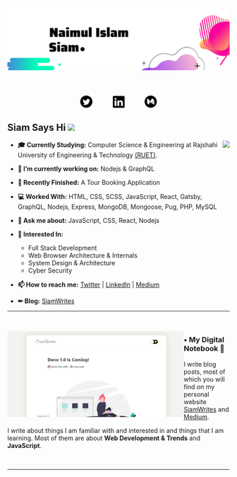 # ![header](https://github.com/Naimul-Islam-Siam/Naimul-Islam-Siam/blob/master/images/Naimul%20Islam.png)

<br>
<p align="center">
   <a href="https://twitter.com/NaimulIslamSiam"><img height="28" src="https://github.com/Naimul-Islam-Siam/Naimul-Islam-Siam/blob/master/images/icons/32/twitter_round.png"></a>&emsp;&emsp;&emsp;
   <a href="https://www.linkedin.com/in/naimulislamsiam/"><img height="27" src="https://github.com/Naimul-Islam-Siam/Naimul-Islam-Siam/blob/master/images/icons/32/linkedin.png"></a>&emsp;&emsp;&emsp;
   <a href="https://medium.com/@NaimulIslamSiam"><img height="28" src="https://github.com/Naimul-Islam-Siam/Naimul-Islam-Siam/blob/master/images/icons/32/medium_round.png"></a>
</p>

## Siam Says Hi <img src="https://media.giphy.com/media/hvRJCLFzcasrR4ia7z/giphy.gif" width="27px">

<p>
   <img align="right" src="https://github-readme-stats.anuraghazra1.vercel.app/api/top-langs/?username=Naimul-Islam-Siam&layout=compact&title_color=000&langs_count=10&count_private=true" />
</p>

- **🎓 Currently Studying:** Computer Science & Engineering at Rajshahi University of Engineering & Technology [(RUET)](https://www.ruet.ac.bd/).
- **🔭 I’m currently working on:** Nodejs & GraphQL
- **🏁 Recently Finished:** A Tour Booking Application
- **💻 Worked With:** HTML, CSS, SCSS, JavaScript, React, Gatsby, GraphQL, Nodejs, Express, MongoDB, Mongoose, Pug, PHP, MySQL
- **💬 Ask me about:** JavaScript, CSS, React, Nodejs
- **💝 Interested In:**

  - Full Stack Development
  - Web Browser Architecture & Internals
  - System Design & Architecture
  - Cyber Security
  
- **📫 How to reach me:** [Twitter](https://twitter.com/NaimulIslamSiam) | [LinkedIn](https://www.linkedin.com/in/naimulislamsiam/) | [Medium](https://medium.com/@NaimulIslamSiam)
- **✏ Blog:** [SiamWrites](https://siamwrites.netlify.app/)

---

<br>

<p>
  <a href="https://siamwrites.netlify.app/deno-1.0-is-coming/"><img width="400" align='left' src="https://github.com/Naimul-Islam-Siam/Naimul-Islam-Siam/blob/master/images/blogpost-screen-2.png"></a>
</p>

### • My Digital Notebook 📝

I write blog posts, most of which you will find on my personal website [SiamWrites](https://siamwrites.netlify.app/) and [Medium](https://medium.com/@NaimulIslamSiam).

I write about things I am familiar with and interested in and things that I am learning. Most of them are about **Web Development & Trends** and **JavaScript**.

<br>

---
